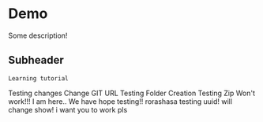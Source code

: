 # Demo

Some description!

## Subheader

    Learning tutorial

Testing changes
Change
GIT URL
Testing Folder Creation
Testing Zip
Won't work!!!
I am here..
We have hope
testing!!
rorashasa
testing uuid!
will change show!
i want you to work pls